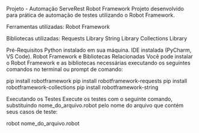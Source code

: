 Projeto - Automação ServeRest Robot Framework Projeto desenvolvido para prática de automação de testes utilizando o Robot Framework.

Ferramentas utilizadas: Robot Framework

Bibliotecas utilizadas: Requests Library String Library Collections Library

Pré-Requisitos Python instalado em sua máquina. IDE instalada (PyCharm, VS Code). Robot Framework e Bibliotecas Relacionadas Você pode instalar o Robot Framework e as bibliotecas necessárias executando os seguintes comandos no terminal ou prompt de comando:

pip install robotframework pip install robotframework-requests pip install robotframework-collections pip install robotframework-string

Executando os Testes Execute os testes com o seguinte comando, substituindo nome_do_arquivo.robot pelo nome do arquivo que contém seus casos de teste:

robot nome_do_arquivo.robot
